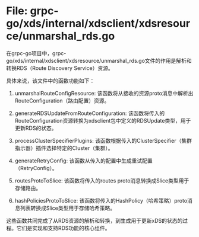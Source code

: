 # File: grpc-go/xds/internal/xdsclient/xdsresource/unmarshal_rds.go

在grpc-go项目中，grpc-go/xds/internal/xdsclient/xdsresource/unmarshal_rds.go文件的作用是解析和转换RDS（Route Discovery Service）资源。

具体来说，该文件中的函数功能如下：

1. unmarshalRouteConfigResource: 该函数将从接收的资源proto消息中解析出RouteConfiguration（路由配置）资源。

2. generateRDSUpdateFromRouteConfiguration: 该函数将传入的RouteConfiguration资源转换为xdsclient包中定义的RDSUpdate类型，用于更新RDS的状态。

3. processClusterSpecifierPlugins: 该函数根据传入的ClusterSpecifier（集群指示器）插件选择特定的Cluster（集群）。

4. generateRetryConfig: 该函数从传入的配置中生成重试配置（RetryConfig）。

5. routesProtoToSlice: 该函数将传入的routes proto消息转换成Slice类型用于存储路由。

6. hashPoliciesProtoToSlice: 该函数将传入的HashPolicy（哈希策略）proto消息列表转换成Slice类型用于存储哈希策略。

这些函数共同完成了从RDS资源的解析和转换，到生成用于更新xDS的状态的过程。它们是实现和支持RDS功能的核心组件。

